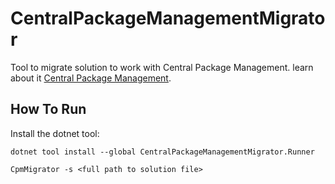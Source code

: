 # CentralPackageManagementMigrator
Tool to migrate solution to work with Central Package Management.
learn about it [Central Package Management](https://learn.microsoft.com/en-us/nuget/consume-packages/central-package-management).






## How To Run
Install the dotnet tool:
```
dotnet tool install --global CentralPackageManagementMigrator.Runner
```

```
CpmMigrator -s <full path to solution file>
```